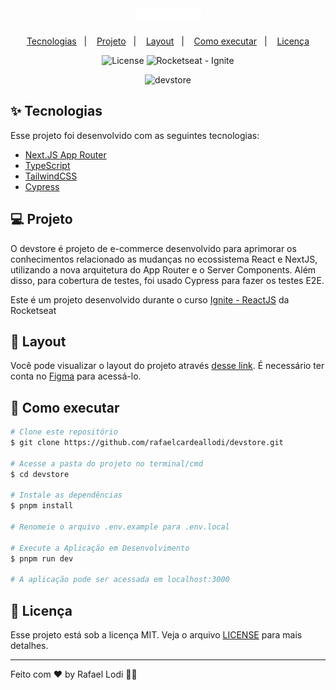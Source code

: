 <h1 align="center">
  <img alt="devstore" title="devstore" src="./.github/logo.png" />
</h1>

<p align="center">
  <a href="#-tecnologias">Tecnologias</a>&nbsp;&nbsp;&nbsp;|&nbsp;&nbsp;&nbsp;
  <a href="#-projeto">Projeto</a>&nbsp;&nbsp;&nbsp;|&nbsp;&nbsp;&nbsp;
  <a href="#-layout">Layout</a>&nbsp;&nbsp;&nbsp;|&nbsp;&nbsp;&nbsp;
  <a href="#-como-executar">Como executar</a>&nbsp;&nbsp;&nbsp;|&nbsp;&nbsp;&nbsp;
  <a href="#-licença">Licença</a>
</p>

<p align="center">
  <img alt="License" src="https://img.shields.io/static/v1?label=license&message=MIT&color=00875F&labelColor=000000">
  <img src="https://img.shields.io/static/v1?label=Rocketseat&message=Ignite&color=00875F&labelColor=000000" alt="Rocketseat - Ignite" />
</p>

<p align="center">
  <img alt="devstore" src="./.github/preview.png">
</p>

## ✨ Tecnologias

Esse projeto foi desenvolvido com as seguintes tecnologias:

- [Next.JS App Router](https://nextjs.org/)
- [TypeScript](https://www.typescriptlang.org/)
- [TailwindCSS](https://tailwindcss.com/)
- [Cypress](https://www.cypress.io/)

## 💻 Projeto

O devstore é projeto de e-commerce desenvolvido para aprimorar os conhecimentos relacionado as mudanças no ecossistema React e NextJS, utilizando a nova arquitetura do App Router e o Server Components. Além disso, para cobertura de testes, foi usado Cypress para fazer os testes E2E.

Este é um projeto desenvolvido durante o curso [Ignite - ReactJS](https://www.rocketseat.com.br/ignite) da Rocketseat

## 🔖 Layout

Você pode visualizar o layout do projeto através [desse link](<https://www.figma.com/community/file/1299037596397442545>). É necessário ter conta no [Figma](http://figma.com/) para acessá-lo.

## 🎲 Como executar

```bash
# Clone este repositório
$ git clone https://github.com/rafaelcardeallodi/devstore.git

# Acesse a pasta do projeto no terminal/cmd
$ cd devstore

# Instale as dependências
$ pnpm install

# Renomeie o arquivo .env.example para .env.local

# Execute a Aplicação em Desenvolvimento
$ pnpm run dev

# A aplicação pode ser acessada em localhost:3000
```

## 📄 Licença

Esse projeto está sob a licença MIT. Veja o arquivo [LICENSE](LICENSE) para mais detalhes.

---

Feito com ♥ by Rafael Lodi 👋🏻
